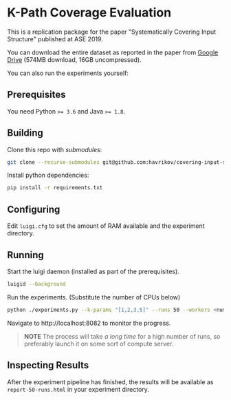 # K-Path Coverage Evaluation

This is a replication package for the paper "Systematically Covering Input Structure" published at ASE 2019.

You can download the entire dataset as reported in the paper from [Google Drive](https://drive.google.com/open?id=1S_F5EWB0B5v8cxkTsXArvG0ViPs7wryS) (574MB download, 16GB uncompressed).

You can also run the experiments yourself: 

## Prerequisites
You need Python `>= 3.6` and Java `>= 1.8`.

## Building

Clone this repo with _submodules_:

```bash
git clone --recurse-submodules git@github.com:havrikov/covering-input-structure.git
```

Install python dependencies:

```bash
pip install -r requirements.txt
```

## Configuring

Edit `luigi.cfg` to set the amount of RAM available and the experiment directory.

## Running

Start the luigi daemon (installed as part of the prerequisites).

```bash
luigid --background
```

Run the experiments. (Substitute the number of CPUs below)

```bash
python ./experiments.py --k-params "[1,2,3,5]" --runs 50 --workers <number-of-CPUs>
```

Navigate to http://localhost:8082 to monitor the progress.

> **NOTE** The process will take _a long time_ for a high number of runs, so preferably launch it on some sort of compute server.

## Inspecting Results

After the experiment pipeline has finished, the results will be available as `report-50-runs.html` in your experiment directory.
